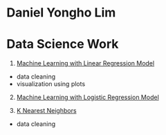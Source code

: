 # Daniel Yongho Lim

# Data Science Work

1. [Machine Learning with Linear Regression Model](https://github.com/DanielYLim/Daniel_Portfolio/blob/c6f26452631e68941d6ee0cf9e194b2168475866/ML_Linear_Regression/Linear_Regression.ipynb)
- data cleaning
- visualization using plots

2. [Machine Learning with Logistic Regression Model](https://github.com/DanielYLim/Daniel_Portfolio/blob/main/ML_Logistic_Regression/Logistic%20Regression.ipynb)


3. [K Nearest Neighbors](https://github.com/DanielYLim/Daniel_Portfolio/blob/main/K_Nearest_Neighbors/KNN.ipynb)
- data cleaning

